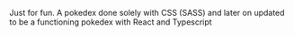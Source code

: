 Just for fun. A pokedex done solely with CSS (SASS) and later on updated to be a functioning pokedex with React and Typescript
